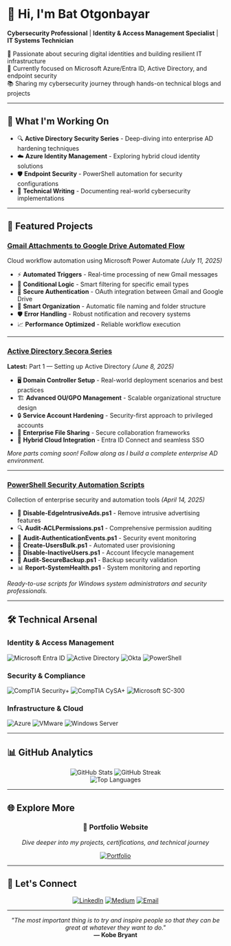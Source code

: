 # 👋 Hi, I'm Bat Otgonbayar

**Cybersecurity Professional** | **Identity & Access Management Specialist** | **IT Systems Technician**

🔐 Passionate about securing digital identities and building resilient IT infrastructure  
🎯 Currently focused on Microsoft Azure/Entra ID, Active Directory, and endpoint security  
📚 Sharing my cybersecurity journey through hands-on technical blogs and projects

---

## 🚀 What I'm Working On

- 🔍 **Active Directory Security Series** - Deep-diving into enterprise AD hardening techniques
- ☁️ **Azure Identity Management** - Exploring hybrid cloud identity solutions  
- 🛡️ **Endpoint Security** - PowerShell automation for security configurations
- 📝 **Technical Writing** - Documenting real-world cybersecurity implementations

---

## 🔐 Featured Projects

### [Gmail Attachments to Google Drive Automated Flow](https://medium.com/@botgonbayar/automatically-save-gmail-attachments-to-dropbox-via-power-automate-f09f9d5c9d12)
Cloud workflow automation using Microsoft Power Automate *(July 11, 2025)*

- ⚡ **Automated Triggers** - Real-time processing of new Gmail messages
- 🔄 **Conditional Logic** - Smart filtering for specific email types
- 🔐 **Secure Authentication** - OAuth integration between Gmail and Google Drive
- 📁 **Smart Organization** - Automatic file naming and folder structure
- 🛡️ **Error Handling** - Robust notification and recovery systems
- 📈 **Performance Optimized** - Reliable workflow execution

---

### [Active Directory Secora Series](https://medium.com/@botgonbayar/part-1-setting-up-active-directory-c59677048c92)
**Latest:** Part 1 — Setting up Active Directory *(June 8, 2025)*

- 🖥️ **Domain Controller Setup** - Real-world deployment scenarios and best practices
- 🏗️ **Advanced OU/GPO Management** - Scalable organizational structure design  
- 🔒 **Service Account Hardening** - Security-first approach to privileged accounts
- 📁 **Enterprise File Sharing** - Secure collaboration frameworks
- 🔄 **Hybrid Cloud Integration** - Entra ID Connect and seamless SSO

*More parts coming soon! Follow along as I build a complete enterprise AD environment.*

---

### [PowerShell Security Automation Scripts](https://github.com/botgonbayar/Active-Directory-Series/tree/main/scripts)
Collection of enterprise security and automation tools *(April 14, 2025)*

- 🔧 **Disable-EdgeIntrusiveAds.ps1** - Remove intrusive advertising features
- 🔍 **Audit-ACLPermissions.ps1** - Comprehensive permission auditing
- 🔐 **Audit-AuthenticationEvents.ps1** - Security event monitoring
- 👥 **Create-UsersBulk.ps1** - Automated user provisioning
- 🚫 **Disable-InactiveUsers.ps1** - Account lifecycle management
- 💾 **Audit-SecureBackup.ps1** - Backup security validation
- 📊 **Report-SystemHealth.ps1** - System monitoring and reporting

*Ready-to-use scripts for Windows system administrators and security professionals.*

---

## 🛠️ Technical Arsenal

### **Identity & Access Management**
![Microsoft Entra ID](https://img.shields.io/badge/-Microsoft%20Entra%20ID-0078D4?style=flat-square&logo=microsoft&logoColor=white)
![Active Directory](https://img.shields.io/badge/-Active%20Directory-0078D4?style=flat-square&logo=windows&logoColor=white)
![Okta](https://img.shields.io/badge/-Okta-007DC1?style=flat-square&logo=okta&logoColor=white)
![PowerShell](https://img.shields.io/badge/-PowerShell-5391FE?style=flat-square&logo=powershell&logoColor=white)

### **Security & Compliance**
![CompTIA Security+](https://img.shields.io/badge/-Security%2B-FF0000?style=flat-square&logo=comptia&logoColor=white)
![CompTIA CySA+](https://img.shields.io/badge/-CySA%2B-FF0000?style=flat-square&logo=comptia&logoColor=white)
![Microsoft SC-300](https://img.shields.io/badge/-SC--300-0078D4?style=flat-square&logo=microsoft&logoColor=white)

### **Infrastructure & Cloud**
![Azure](https://img.shields.io/badge/-Microsoft%20Azure-0078D4?style=flat-square&logo=microsoftazure&logoColor=white)
![VMware](https://img.shields.io/badge/-VMware-607078?style=flat-square&logo=vmware&logoColor=white)
![Windows Server](https://img.shields.io/badge/-Windows%20Server-0078D4?style=flat-square&logo=windows&logoColor=white)

---

## 📊 GitHub Analytics

<div align="center">
  <img src="https://github-readme-stats.vercel.app/api?username=botgonbayar&show_icons=true&theme=tokyonight&hide_border=true&count_private=true" alt="GitHub Stats" />
  <img src="https://github-readme-streak-stats.herokuapp.com/?user=botgonbayar&theme=tokyonight&hide_border=true" alt="GitHub Streak" />
</div>

<div align="center">
  <img src="https://github-readme-stats.vercel.app/api/top-langs/?username=botgonbayar&layout=compact&theme=tokyonight&hide_border=true" alt="Top Languages" />
</div>

---

## 🌐 Explore More

<div align="center">
  
### 🎨 **Portfolio Website**
*Dive deeper into my projects, certifications, and technical journey*

[![Portfolio](https://img.shields.io/badge/-🌐%20botgonbayar.github.io-1a1a1a?style=for-the-badge&logo=github&logoColor=white)](https://botgonbayar.github.io)

</div>

---

## 🤝 Let's Connect

<div align="center">
  
[![LinkedIn](https://img.shields.io/badge/-LinkedIn-0077B5?style=for-the-badge&logo=linkedin&logoColor=white)](https://linkedin.com/in/botgonbayar)
[![Medium](https://img.shields.io/badge/-Medium-12100E?style=for-the-badge&logo=medium&logoColor=white)](https://medium.com/@botgonbayar)
[![Email](https://img.shields.io/badge/-Email-D14836?style=for-the-badge&logo=gmail&logoColor=white)](mailto:batotgonbayar@proton.me)

</div>

---

<div align="center">
  
*"The most important thing is to try and inspire people so that they can be great at whatever they want to do."*  
**— Kobe Bryant**

</div>
